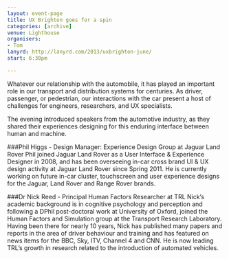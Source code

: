 ```yaml
---
layout: event-page
title: UX Brighton goes for a spin
categories: [archive]
venue: Lighthouse
organisers: 
- Tom 
lanyrd: http://lanyrd.com/2013/uxbrighton-june/
start: 6:30pm

---
```

Whatever our relationship with the automobile, it has played an important role in our transport and distribution systems for centuries. As driver, passenger, or pedestrian, our interactions with the car present a host of challenges for engineers, researchers, and UX specialists.

The evening introduced speakers from the automotive industry, as they shared their experiences designing for this enduring interface between human and machine.

###Phil Higgs - Design Manager: Experience Design Group at Jaguar Land Rover
Phil joined Jaguar Land Rover as a User Interface & Experience Designer in 2008, and has been overseeing in-car cross brand UI & UX design activity at Jaguar Land Rover since Spring 2011. He is currently working on future in-car cluster, touchscreen and user experience designs for the Jaguar, Land Rover and Range Rover brands.

###Dr Nick Reed - Principal Human Factors Researcher at TRL
Nick’s academic background is in cognitive psychology and perception and following a DPhil post-doctoral work at University of Oxford, joined the Human Factors and Simulation group at the Transport Research Laboratory. Having been there for nearly 10 years, Nick has published many papers and reports in the area of driver behaviour and training and has featured on news items for the BBC, Sky, ITV, Channel 4 and CNN. He is now leading TRL’s growth in research related to the introduction of automated vehicles.




